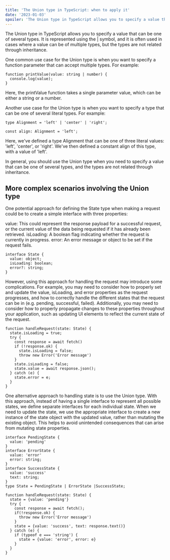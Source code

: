 ```yaml
---
title: 'The Union type in TypeScript: when to apply it'
date: '2023-01-03'
spoiler: 'The Union type in TypeScript allows you to specify a value that can be one of several types. It is represented using the | symbol, and it is often used in cases where a value can be of multiple types, but the types are not related through inheritance.'
---
```


The Union type in TypeScript allows you to specify a value that can be one of several types. It is represented using the | symbol, and it is often used in cases where a value can be of multiple types, but the types are not related through inheritance.

One common use case for the Union type is when you want to specify a function parameter that can accept multiple types. For example:

```tsx
function printValue(value: string | number) {
  console.log(value);
}
```

Here, the printValue function takes a single parameter value, which can be either a string or a number.

Another use case for the Union type is when you want to specify a type that can be one of several literal types. For example:

```tsx
type Alignment = 'left' | 'center' | 'right';

const align: Alignment = 'left';
```

Here, we've defined a type Alignment that can be one of three literal values: 'left', 'center', or 'right'. We've then defined a constant align of this type, with a value of 'left'.

In general, you should use the Union type when you need to specify a value that can be one of several types, and the types are not related through inheritance.


## More complex scenarios involving the Union type


One potential approach for defining the State type when making a request could be to create a simple interface with three properties:

value: This could represent the response payload for a successful request, or the current value of the data being requested if it has already been retrieved.
isLoading: A boolean flag indicating whether the request is currently in progress.
error: An error message or object to be set if the request fails.

```tsx
interface State {
  value: object;
  isLoading: boolean;
  error?: string;
}
```

However, using this approach for handling the request may introduce some complications. For example, you may need to consider how to properly set and update the value, isLoading, and error properties as the request progresses, and how to correctly handle the different states that the request can be in (e.g. pending, successful, failed). Additionally, you may need to consider how to properly propagate changes to these properties throughout your application, such as updating UI elements to reflect the current state of the request.

```tsx
function handleRequest(state: State) {
  state.isLoading = true;
  try {
    const response = await fetch()
    if (!response.ok) {
      state.isLoading = false;
      throw new Error('Error message')
    }
    state.isLoading = false;
    state.value = await response.json();
  } catch (e) {
    state.error = e;
  }
}
```

One alternative approach to handling state is to use the Union type. With this approach, instead of having a single interface to represent all possible states, we define separate interfaces for each individual state. When we need to update the state, we use the appropriate interface to create a new instance of the state object with the updated value, rather than mutating the existing object. This helps to avoid unintended consequences that can arise from mutating state properties.

```tsx 
interface PendingState {
  value: 'pending'
}
interface ErrorState {
  value: 'error'
  error: string;
}
interface SuccessState {
  value: 'success'
  text: string;
}
type State = PendingState | ErrorState |SuccessState;

function handleRequest(state: State) {
  state = {value: 'pending'}
  try {
    const response = await fetch();
    if(!response.ok) {
      throw new Error('Error message')
    }
    state = {value: 'success', text: response.text()}
  } catch (e) {
    if (typeof e === 'string') {
      state = {value: 'error', error: e}
    }
  }
}
```